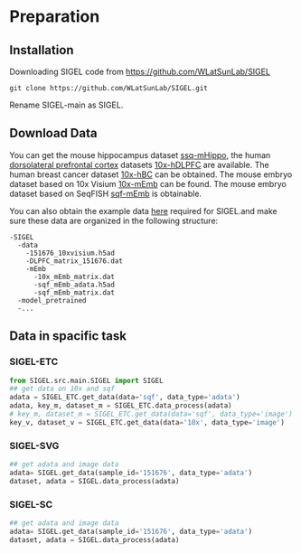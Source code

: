 

# Preparation

## Installation

Downloading SIGEL code from https://github.com/WLatSunLab/SIGEL

```pytho
git clone https://github.com/WLatSunLab/SIGEL.git
```

Rename SIGEL-main as SIGEL.

## Download Data

 You can get the mouse hippocampus dataset [ssq-mHippo](https://singlecell.broadinstitute.org/single_cell/study/SCP815/sensitive-spatial-genome-wide-expression-profiling-at-cellular-resolution#study-summary. ), the human [dorsolateral prefrontal cortex](https://www.sciencedirect.com/topics/psychology/dorsolateral-prefrontal-cortex) datasets [10x-hDLPFC]( http://spatial.libd.org/spatialLIBD) are available. The human breast cancer dataset [10x-hBC]( https://support.10xgenomics.com/spatial-gene-expression/datasets/1.1.0/V1_Breast_Cancer_Block_A_Section_1) can be obtained. The mouse embryo dataset based on 10x Visium [10x-mEmb]( https://www.ncbi.nlm.nih.gov/geo/query/acc.cgi?acc=GSE178636) can be found. The mouse embryo dataset based on SeqFISH [sqf-mEmb](https://crukci.shinyapps.io/SpatialMouseAtlas/) is obtainable. 

You can also obtain the example data [here](https://drive.google.com/drive/folders/1C3Gk-HVYp2dQh4id8H68M9p8IWEOIut_?usp=drive_link) required for SIGEL.and make sure these data are organized in the following structure:
```
-SIGEL
  -data
    -151676_10xvisium.h5ad
    -DLPFC_matrix_151676.dat
    -mEmb
      -10x_mEmb_matrix.dat
      -sqf_mEmb_adata.h5ad
      -sqf_mEmb_matrix.dat
  -model_pretrained
  -...
```

## Data in spacific task

### SIGEL-ETC

```python
from SIGEL.src.main.SIGEL import SIGEL
## get data on 10x and sqf
adata = SIGEL_ETC.get_data(data='sqf', data_type='adata')
adata, key_m, dataset_m = SIGEL_ETC.data_process(adata)
# key_m, dataset_m = SIGEL_ETC.get_data(data='sqf', data_type='image')
key_v, dataset_v = SIGEL_ETC.get_data(data='10x', data_type='image')
```

### SIGEL-SVG

```python
## get adata and image data
adata= SIGEL.get_data(sample_id='151676', data_type='adata')
dataset, adata = SIGEL.data_process(adata)
```

### SIGEL-SC

```python
## get adata and image data
adata= SIGEL.get_data(sample_id='151676', data_type='adata')
dataset, adata = SIGEL.data_process(adata)
```





